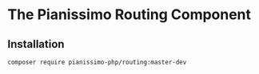 # The Pianissimo Routing Component

## Installation
```
composer require pianissimo-php/routing:master-dev
```
